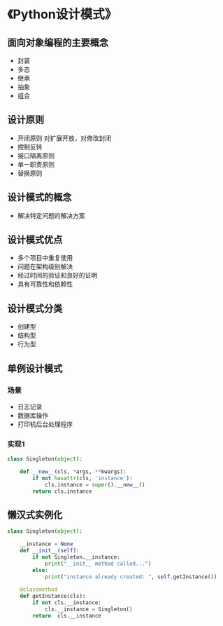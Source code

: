 # 《Python设计模式》

## 面向对象编程的主要概念

- 封装
- 多态
- 继承
- 抽象
- 组合

## 设计原则

- 开闭原则   对扩展开放，对修改封闭
- 控制反转  
- 接口隔离原则
- 单一职责原则
- 替换原则 

## 设计模式的概念

- 解决特定问题的解决方案

## 设计模式优点

- 多个项目中重复使用
- 问题在架构级别解决
- 经过时间的验证和良好的证明
- 具有可靠性和依赖性

## 设计模式分类

- 创建型
- 结构型
- 行为型

## 单例设计模式

### 场景

- 日志记录
- 数据库操作
- 打印机后台处理程序

### 实现1

```python
class Singleton(object):

    def __new__(cls, *args, **kwargs):
        if not hasattr(cls, 'instance'):
            cls.instance = super().__new__()
        return cls.instance

```

## 懒汉式实例化

```python
class Singleton(object):

    __instance = None
    def __init__(self):
        if not Singleton.__instance:
            print("__init__ method called...")
        else:
            print("instance already created: ", self.getInstance())
            
    @classmethod
    def getInstance(cls):
        if not cls.__instance:
            cls.__instance = Singleton()
        return  cls.__instance

```